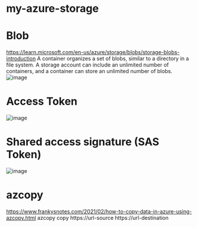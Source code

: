 # my-azure-storage

# Blob
https://learn.microsoft.com/en-us/azure/storage/blobs/storage-blobs-introduction
A container organizes a set of blobs, similar to a directory in a file system. A storage account can include an unlimited number of containers, and a container can store an unlimited number of blobs.
![image](https://user-images.githubusercontent.com/29280957/208163999-90c2449e-d13f-40af-8184-0a8ec0be09e4.png)



# Access Token 
![image](https://user-images.githubusercontent.com/29280957/208163816-8d9a19bc-e368-4751-9579-6f4485574d59.png)


# Shared access signature (SAS Token)
![image](https://user-images.githubusercontent.com/29280957/208163881-7d48ad4d-ef8f-4cf0-b605-0ef254629375.png)

# azcopy 
https://www.frankysnotes.com/2021/02/how-to-copy-data-in-azure-using-azcopy.html
azcopy copy https://url-source https://url-destination

